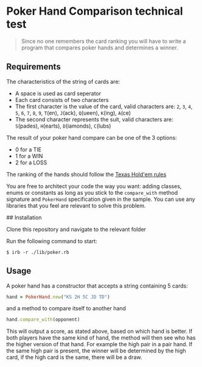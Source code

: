 # Poker Hand Comparison technical test
> Since no one remembers the card ranking you will have to write a program that compares poker hands and determines a winner.

## Requirements

The characteristics of the string of cards are:
*   A space is used as card seperator
*   Each card consists of two characters
*   The first character is the value of the card, valid characters are: `2`, `3`, `4`, `5`, `6`, `7`, `8`, `9`, `T`(en), `J`(ack), `Q`(ueen), `K`(ing), `A`(ce)
*   The second character represents the suit, valid characters are: `S`(pades), `H`(earts), `D`(iamonds), `C`(lubs)

The result of your poker hand compare can be one of the 3 options:
* 0 for a TIE
* 1 for a WIN
* 2 for a LOSS

The ranking of the hands should follow the [Texas Hold'em rules](http://freepokerhoney.com/website_images/8245/poker-strategy/poker-hand-rankings.png)

You are free to architect your code the way you want: adding classes, enums or constants as long as you stick to the `compare_with` method signature and `PokerHand` specification given in the sample. You can use any libraries that you feel are relevant to solve this problem.

## Installation

Clone this repository and navigate to the relevant folder

Run the following command to start:

```
$ irb -r ./lib/poker.rb  
```

## Usage

A poker hand has a constructor that accepts a string containing 5 cards: 

```ruby
hand = PokerHand.new("KS 2H 5C JD TD")
```
and a method to compare itself to another hand
```ruby
hand.compare_with(opponent)
```

This will output a score, as stated above, based on which hand is better. If both players have the same kind of hand, the method will then see who has the higher version of that hand. For example the high pair in a pair hand. If the same high pair is present, the winner will be determined by the high card, if the high card is the same, there will be a draw.